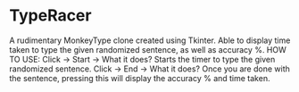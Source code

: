 # TypeRacer
A rudimentary MonkeyType clone created using Tkinter. Able to display time taken to type the given randomized sentence, as well as accuracy %.
HOW TO USE:
Click -> Start 
      -> What it does? Starts the timer to type the given randomized sentence.
Click -> End
      -> What it does? Once you are done with the sentence, pressing this will display the accuracy % and time taken.

